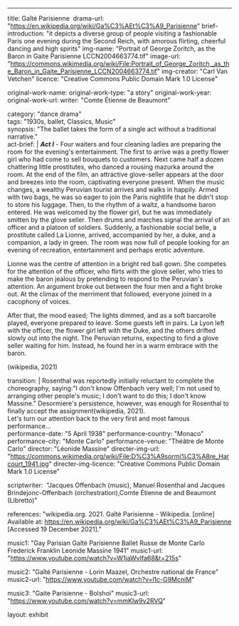 ---
title: Gaîté Parisienne 
drama-url: "https://en.wikipedia.org/wiki/Ga%C3%AEt%C3%A9_Parisienne"
brief-introduction: "it depicts a diverse group of people visiting a fashionable Paris one evening during the Second Reich, with amorous flirting, cheerful dancing and high spirits"
img-name: "Portrait of George Zoritch, as the Baron in Gaite Parisienne LCCN2004663774.tif"
image-url: "https://commons.wikimedia.org/wiki/File:Portrait_of_George_Zoritch,_as_the_Baron_in_Gaite_Parisienne_LCCN2004663774.tif"
img-creator: "Carl Van Vetchen"
licence: "Creative Commons Public Domain Mark 1.0 License"

original-work-name: 
original-work-type: "a story"
original-work-year: 
original-work-url: 
writer: "Comte Étienne de Beaumont"  

category: "dance drama"  
tags: "1930s, ballet, Classics, Music"  
synopsis: "The ballet takes the form of a single act without a traditional narrative."  
act-brief: |
  _**Act I**_ - Four waiters and four cleaning ladies are preparing the room for the evening's entertainment. The first to arrive was a pretty flower girl who had come to sell bouquets to customers. Next came half a dozen chattering little prostitutes, who danced a rousing mazurka around the room. At the end of the film, an attractive glove-seller appears at the door and breezes into the room, captivating everyone present. When the music changes, a wealthy Peruvian tourist arrives and walks in happily. Armed with two bags, he was so eager to join the Paris nightlife that he didn't stop to store his luggage. Then, to the rhythm of a waltz, a handsome baron entered. He was welcomed by the flower girl, but he was immediately smitten by the glove seller. Then drums and marches signal the arrival of an officer and a platoon of soldiers. Suddenly, a fashionable social belle, a prostitute called La Lionne, arrived, accompanied by her, a duke, and a companion, a lady in green. The room was now full of people looking for an evening of recreation, entertainment and perhaps erotic adventure.  

  Lionne was the centre of attention in a bright red ball gown. She competes for the attention of the officer, who flirts with the glove seller, who tries to make the baron jealous by pretending to respond to the Peruvian's attention. An argument broke out between the four men and a fight broke out. At the climax of the merriment that followed, everyone joined in a cacophony of voices.  

  After that, the mood eased; The lights dimmed, and as a soft barcarolle played, everyone prepared to leave. Some guests left in pairs. La Lyon left with the officer, the flower girl left with the Duke, and the others drifted slowly out into the night. The Peruvian returns, expecting to find a glove seller waiting for him. Instead, he found her in a warm embrace with the baron.  

  (wikipedia, 2021)  

transition: |
  Rosenthal was reportedly initially reluctant to complete the choreography, saying:"I don't know Offenbach very well; I'm not used to arranging other people's music; I don't want to do this; I don't know Massine." Desormiere's persistence, however, was enough for Rosenthal to finally accept the assignment(wikipedia, 2021).    
  Let's turn our attention back to the very first and most famous performance...  
performance-date: "5 April 1938" 
performance-country: "Monaco"
performance-city: "Monte Carlo"
performance-venue: "Théâtre de Monte Carlo"
director: "Léonide Massine"
directer-img-url: "https://commons.wikimedia.org/wiki/File:D%C3%A9sormi%C3%A8re_Harcourt_1941.jpg"
directer-img-licence: "Creative Commons Public Domain Mark 1.0 License"

scriptwriter:  "Jacques Offenbach (music), Manuel Rosenthal and Jacques Brindejonc-Offenbach (orchestration),Comte Étienne de and Beaumont (Libretto)"

references: "wikipedia.org. 2021. Gaîté Parisienne - Wikipedia. [online] Available at: <https://en.wikipedia.org/wiki/Ga%C3%AEt%C3%A9_Parisienne> [Accessed 19 December 2021]."

music1: "Gay Parisian Gaîté Parisienne Ballet Russe de Monte Carlo Frederick Franklin Leonide Massine 1941"
music1-url: "https://www.youtube.com/watch?v=W1jaWvIfa68&t=215s"

music2: "Gaîté Parisienne - Lorin Maazel, Orchestre national de France"
music2-url: "https://www.youtube.com/watch?v=l1c-G9McniM"

music3: "Gaite Parisienne - Bolshoi"
music3-url: "https://www.youtube.com/watch?v=mmKlw9v2RVQ"


layout: exhibit